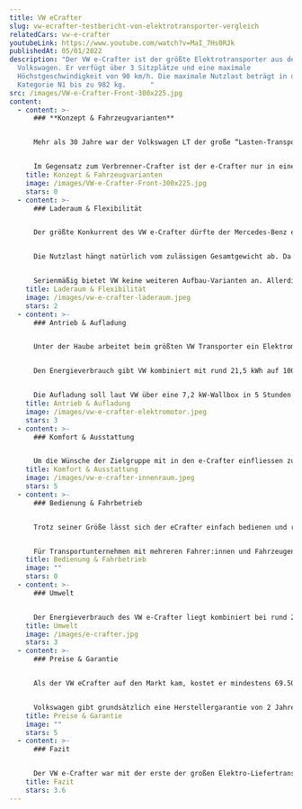```yaml
---
title: VW eCrafter
slug: vw-ecrafter-testbericht-von-elektrotransporter-vergleich
relatedCars: vw-e-crafter
youtubeLink: https://www.youtube.com/watch?v=MaI_7Hs0RJk
publishedAt: 05/01/2022
description: "Der VW e-Crafter ist der größte Elektrotransporter aus dem Hause
  Volkswagen. Er verfügt über 3 Sitzplätze und eine maximale
  Höchstgeschwindigkeit von 90 km/h. Die maximale Nutzlast beträgt in der
  Kategorie N1 bis zu 982 kg.      "
src: /images/VW-e-Crafter-Front-300x225.jpg
content:
  - content: >-
      ### **Konzept & Fahrzeugvarianten**


      Mehr als 30 Jahre war der Volkswagen LT der große “Lasten-Transporter” des deutschen Autokonzerns. Seit dem Jahr 2006 ist der Nachfolger namens Crafter auf dem Markt. Die zweite und aktuelle Generation ist seit 2016 verfügbar, seit 2018 als elektrischer e-Crafter. Damit war VW der Konkurrenz wie Renault und Sprinter vorraus.


      Im Gegensatz zum Verbrenner-Crafter ist der e-Crafter nur in einer Größe erhältlich. Diese entspricht der Version L3H3 und hat eine Länge von 5,99 Meter sowie eine Fahrzeughöhe von 2,59 Meter. Auch beim Akku ist kein Wahl möglich. Der Kunde kann sich allerdings entscheiden, ob er die N1-Version mit maximal 3,5 Tonnen Gewicht oder die N2-Version mit maximal 4,25 Tonnen erwerben möchte. Dadurch ändern sich auch die Nutzlast sowie der benötigte Führerschein.
    title: Konzept & Fahrzeugvarianten
    image: /images/VW-e-Crafter-Front-300x225.jpg
    stars: 0
  - content: >-
      ### Laderaum & Flexibilität


      Der größte Konkurrent des VW e-Crafter dürfte der Mercedes-Benz eSprinter sein. In Sachen Ladevolumen kommt er mit 10,7 m³ fast an den großen Elektrotransporter aus Stuttgart ran. Der Laderaum  des Kastenwagen hat dabei eine Länge von 3,45 Meter, eine Breite von 1,83 Meter und ist mit 1,86 Meter hoch genug, um die Beladung im Stehen vorzunehmen. Als Hecköffnung dienen zwei Flügeltüren, des Weiteren ist eine seitliche Schiebetür serienmäßig dabei. 


      Die Nutzlast hängt natürlich vom zulässigen Gesamtgewicht ab. Da das Leergewicht des e-Crafter bei 2.522 Kilogramm liegt, kann die 3,5 Tonnen-Version somit knapp 980 Kilogramm zu laden. Bei der schwereren N2-Variante sind hingegen stolze 1,72 Tonnen Zuladung möglich. Fahren mit Anhänger ist beim VW e-Crafter leider nicht möglich.


      Serienmäßig bietet VW keine weiteren Aufbau-Varianten an. Allerdings arbeitet der Konzern mit verschiedenen Partnern zusammen um individuelle Transportlösungen wie beispielsweise eine Kipper-, eine Minibus- oder Paketfahrzeug-Version anzubieten.
    title: Laderaum & Flexibilität
    image: /images/vw-e-crafter-laderaum.jpeg
    stars: 2
  - content: >-
      ### Antrieb & Aufladung


      Unter der Haube arbeitet beim größten VW Transporter ein Elektromotor mit einer Spitzenleistung von 100 kW. Als Dauerleistung stehen 50 kW zur Verfügung. Das Drehmoment liegt bei 290 Nm, wodurch der e-Crafter auch beladen gut von der Stelle kommen sollte. Die Höchstgeschwindigkeit des Frontantriebs liegt bei 90 km/h abgeregelt. Da das Fahrzeug aber speziell für den urbanen Lieferbetrieb entwickelt wurde, dürfte Autobahnfahrten eher zur Seltenheit gehören.


      Den Energieverbrauch gibt VW kombiniert mit rund 21,5 kWh auf 100 Kilometer an, was allerdings nur unbeladen zu schaffen sein dürfte. Der Lithium-Ionen-Akku mit 35,8 kWh Kapazität soll damit laut NEFZ-Zyklus eine Reichweite von 173 Kilometer erreichen. Da dieser Zyklus aber recht unrealistische Bedingungen vorgibt, scheint eine maximale Wegstrecke von 120 Kilometer deutlich näher an der Wirklichkeit.


      Die Aufladung soll laut VW über eine 7,2 kW-Wallbox in 5 Stunden und 20 Minuten machbar sein. Eine Schnellladefunktion mit 40 kW Leistung soll das Fahrzeug in 45 Minuten auf 80% der Vollladung bringen.
    title: Antrieb & Aufladung
    image: /images/vw-e-crafter-elektromotor.jpeg
    stars: 3
  - content: >-
      ### Komfort & Ausstattung


      Um die Wünsche der Zielgruppe mit in den e-Crafter einfliessen zu lassen, wurden einige Fahrzeuge vor Markteinführung an Tester verteilt. Die Analyse ergab, dass die Zielgruppe durchschnittlich 70 bis 100 Kilometer pro Tag zurücklegen, mit 50 bis 100 Zwischenstopps. Deshalb hat sich VW dafür entschieden, den e-Crafter mit viel serienmäßiger Komfort-Ausstattung zum Kunden zu bringen. So ist das Fahrzeug ab Werk mit einem Navigationssystem, einer Klimaanlage, einer Rückfahrkamera mit Parkpilot, einer Berganfahrhilfe einer beheizbaren Frontscheibe sowie einer Sitzheizung ausgestattet. Damit dürfte das Fahrzeug ohne jegliche Zusatzkosten den Traum jedes Auslieferungsfahrer darstellen. Das Fahrzeug lässt sich außerdem mit verschiedene Assistenzsystemen wie Sensorbasierter Flankenschutz, Seitenwind-Assistent, Spurhalteassitent, Automatische Distanzregelung ACC und das Umfeldbeobachtungssystem “Front Assist” ausstatten.
    title: Komfort & Ausstattung
    image: /images/vw-e-crafter-innenraum.jpeg
    stars: 5
  - content: >-
      ### Bedienung & Fahrbetrieb


      Trotz seiner Größe lässt sich der eCrafter einfach bedienen und rangieren. Der leise Antrieb des Wolfsburgers ist spritzig und punktet vor allem bei Spurwechseln im dichten Stadtverkehr. Die Fahrerkabine ist sehr komfortabel und geräumig. Die Höhe des Fahrzeugs bietet zudem eine gute Verkehrsübersicht. Die Ladekantenhöhe von 57cm ermöglicht jederzeit angenehmes Be- und Entladen. 


      Für Transportunternehmen mit mehreren Fahrer:innen und Fahrzeugen bietet VW zudem das Flotten-Management-System “Connect Fleet” an. Hier können Flottenmanager den Überblick über alle Fahrzeuge im Einsatz behalten. Zudem lassen sich Belege und das Fahrtenbuch per App bereits auf der Tour bearbeiten.
    title: Bedienung & Fahrbetrieb
    image: ""
    stars: 0
  - content: >-
      ### Umwelt


      Der Energieverbrauch des VW e-Crafter liegt kombiniert bei rund 29 kWh auf 100 km. Bei angenommenen 30 Cent pro Kilowattstunde kosten 100 km Fahrstrecke rund 8,70 €. Ein zusätzliches Solarmodul für mehr Reichweite wird nicht angeboten.
    title: Umwelt
    image: /images/e-crafter.jpg
    stars: 3
  - content: >-
      ### Preise & Garantie


      Als der VW eCrafter auf den Markt kam, kostet er mindestens 69.500 Euro netto. Angesichts der Größe und Ausstattung kein wirklicher Wucher, trotzdem war es vielen Fuhrpark-Leitern zu teuer. Seit dem Modelljahr 2020 ist der e-Crafter deshalb ab 53.900 Euro zu haben und macht damit dem eSprinter von Mercedes.-Benz ordentlich Konkurrenz.


      Volkswagen gibt grundsätzlich eine Herstellergarantie von 2 Jahren auf das Fahrzeug, welche auf maximal 5 Jahre verlängert werden kann. Auf den Akku gibt es sogar 8 Jahre bzw. 160.000 Kilometer Garantie bei korrektem Gebrauch und solange die Kapazität der Batterie über 70% liegt.
    title: Preise & Garantie
    image: ""
    stars: 5
  - content: >-
      ### Fazit


      Der VW e-Crafter war mit der erste der großen Elektro-Liefertransporter auf dem deutschen Markt. Mit seinem großen Platzangebot, seiner Nutzlast bis zu 1,72 Tonnen und der extrem komfortablen Ausstattung macht er ordentlich was her. Und seit der Preis deutlich gesenkt wurde, dürfte der Kaufanreiz noch mehr gestiegen sein. Gerade für den urbanen Lieferverkehr stellt das Fahrzeug eine echte elektrische Alternative dar.
    title: Fazit
    stars: 3.6
---
```

